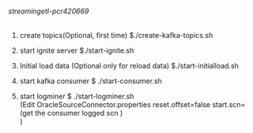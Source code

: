 ###### streamingetl-pcr420669
 
1. create topics(Optional, first time)
	$./create-kafka-topics.sh
	
2. start ignite server
  	$./start-ignite.sh
  	
3. Initial load data (Optional only for reload data)
	$./start-initialload.sh  	
	
4. start kafka consumer
 	$ ./start-consumer.sh
 	
5. start logminer
	$ ./start-logminer.sh 	 	
(Edit OracleSourceConnector.properties
reset.offset=false
start.scn= (get the consumer logged scn )	
)  	